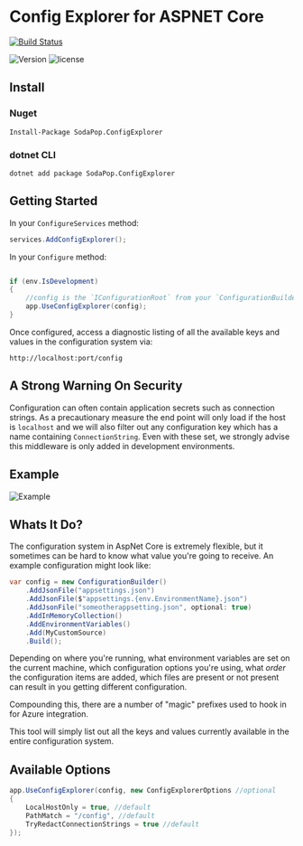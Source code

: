 # Config Explorer for ASPNET Core

[![Build Status](https://dev.azure.com/chadtolkien/SodaPop.ConfigExplorer/_apis/build/status/SodaPop.ConfigExplorer?branchName=master)](https://dev.azure.com/chadtolkien/SodaPop.ConfigExplorer/_build/latest?definitionId=5&branchName=master)

![Version](https://img.shields.io/nuget/v/SodaPop.ConfigExplorer.svg?maxAge=200)
![license](https://img.shields.io/github/license/ctolkien/SodaPop.ConfigExplorer.svg?maxAge=2592000)

## Install

### Nuget

```Install-Package SodaPop.ConfigExplorer```

### dotnet CLI

`dotnet add package SodaPop.ConfigExplorer`


## Getting Started

In your `ConfigureServices` method:

```csharp
services.AddConfigExplorer();
```

In your `Configure` method:

```csharp

if (env.IsDevelopment)
{
    //config is the `IConfigurationRoot` from your `ConfigurationBuilder`
    app.UseConfigExplorer(config);
}
```

Once configured, access a diagnostic listing of all the available keys and values in the configuration system via:

```
http://localhost:port/config
```

## A Strong Warning On Security

Configuration can often contain application secrets such as connection strings. As a precautionary measure the end point will only load if the host is `localhost` and we will also filter out any configuration key which has a name containing `ConnectionString`. Even with these set, we strongly advise this middleware is only added in development environments.

## Example

![Example](https://cloud.githubusercontent.com/assets/515955/24350435/ed011456-132d-11e7-857a-10a31305eb83.png)

## Whats It Do?

The configuration system in AspNet Core is extremely flexible, but it sometimes can be hard to know what value you're going to receive. An example configuration might look like:

```csharp
var config = new ConfigurationBuilder()
    .AddJsonFile("appsettings.json")
    .AddJsonFile($"appsettings.{env.EnvironmentName}.json")
    .AddJsonFile("someotherappsetting.json", optional: true) 
    .AddInMemoryCollection()
    .AddEnvironmentVariables()
    .Add(MyCustomSource)
    .Build();
```

Depending on where you're running, what environment variables are set on the current machine, which configuration options you're using, what _order_ the configuration items are added, which files are present or not present can result in you getting different configuration.

Compounding this, there are a number of "magic" prefixes used to hook in for Azure integration.

This tool will simply list out all the keys and values currently available in the entire configuration system.

## Available Options

```csharp
app.UseConfigExplorer(config, new ConfigExplorerOptions //optional
{
    LocalHostOnly = true, //default
    PathMatch = "/config", //default
    TryRedactConnectionStrings = true //default
});
```

